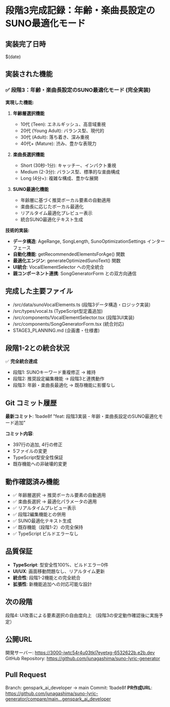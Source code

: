 # 段階3完成記録：年齢・楽曲長設定のSUNO最適化モード

## 実装完了日時
$(date)

## 実装された機能
### ✅ 段階3：年齢・楽曲長設定のSUNO最適化モード (完全実装)

**実現した機能:**
1. **年齢層選択機能**
   - 10代 (Teen): エネルギッシュ、高音域重視
   - 20代 (Young Adult): バランス型、現代的
   - 30代 (Adult): 落ち着き、深み重視
   - 40代+ (Mature): 渋み、豊かな表現力

2. **楽曲長選択機能**
   - Short (30秒-1分): キャッチー、インパクト重視
   - Medium (2-3分): バランス型、標準的な楽曲構成
   - Long (4分+): 複雑な構成、豊かな展開

3. **SUNO最適化機能**
   - 年齢層に基づく推奨ボーカル要素の自動適用
   - 楽曲長に応じたボーカル最適化
   - リアルタイム最適化プレビュー表示
   - 統合SUNO最適化テキスト生成

**技術的実装:**
- **データ構造**: AgeRange, SongLength, SunoOptimizationSettings インターフェース
- **自動化機能**: getRecommendedElementsForAge() 関数
- **最適化エンジン**: generateOptimizedSunoText() 関数
- **UI統合**: VocalElementSelector への完全統合
- **親コンポーネント連携**: SongGeneratorForm との双方向通信

## 完成した主要ファイル
- /src/data/sunoVocalElements.ts (段階3データ構造・ロジック実装)
- /src/types/vocal.ts (TypeScript型定義追加)
- /src/components/VocalElementSelector.tsx (段階3UI実装)
- /src/components/SongGeneratorForm.tsx (統合対応)
- STAGE3_PLANNING.md (企画書・仕様書)

## 段階1-2との統合状況
✅ **完全統合達成**
- 段階1: SUNOキーワード重複修正 → 維持
- 段階2: 推奨設定編集機能 → 段階3と連携動作
- 段階3: 年齢・楽曲長最適化 → 既存機能に影響なし

## Git コミット履歴
**最新コミット**: 1bade8f "feat: 段階3実装 - 年齢・楽曲長設定のSUNO最適化モード追加"

**コミット内容**:
- 397行の追加, 4行の修正
- 5ファイルの変更
- TypeScript型安全性保証
- 既存機能への非破壊的変更

## 動作確認済み機能
- ✅ 年齢層選択 → 推奨ボーカル要素の自動適用
- ✅ 楽曲長選択 → 最適化パラメータの適用
- ✅ リアルタイムプレビュー表示
- ✅ 段階2編集機能との併用
- ✅ SUNO最適化テキスト生成
- ✅ 既存機能（段階1-2）の完全保持
- ✅ TypeScript ビルドエラーなし

## 品質保証
- **TypeScript**: 型安全性100%、ビルドエラー0件
- **UI/UX**: 画面移動問題なし、リアルタイム更新
- **統合性**: 段階1-2機能との完全統合
- **拡張性**: 新機能追加への対応可能な設計

## 次の段階
段階4: UI改善による要素選択の自由度向上
（段階3の安定動作確認後に実施予定）

## 公開URL
開発サーバー: https://3000-iwtc54r4u03tkl7eyetxg-6532622b.e2b.dev
GitHub Repository: https://github.com/junagashima/suno-lyric-generator

## Pull Request
Branch: genspark_ai_developer → main
Commit: 1bade8f
**PR作成URL**: https://github.com/junagashima/suno-lyric-generator/compare/main...genspark_ai_developer
